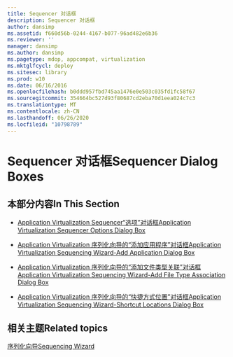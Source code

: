 ```yaml
---
title: Sequencer 对话框
description: Sequencer 对话框
author: dansimp
ms.assetid: f660d56b-0244-4167-b077-96ad482e6b36
ms.reviewer: ''
manager: dansimp
ms.author: dansimp
ms.pagetype: mdop, appcompat, virtualization
ms.mktglfcycl: deploy
ms.sitesec: library
ms.prod: w10
ms.date: 06/16/2016
ms.openlocfilehash: b0ddd957fbd745aa1476e0e503c035fd1fc58f67
ms.sourcegitcommit: 354664bc527d93f80687cd2eba70d1eea024c7c3
ms.translationtype: MT
ms.contentlocale: zh-CN
ms.lasthandoff: 06/26/2020
ms.locfileid: "10798789"
---
```

# <span data-ttu-id="19147-103">Sequencer 对话框</span><span class="sxs-lookup"><span data-stu-id="19147-103">Sequencer Dialog Boxes</span></span>


## <span data-ttu-id="19147-104">本部分内容</span><span class="sxs-lookup"><span data-stu-id="19147-104">In This Section</span></span>


-   [<span data-ttu-id="19147-105">Application Virtualization Sequencer“选项”对话框</span><span class="sxs-lookup"><span data-stu-id="19147-105">Application Virtualization Sequencer Options Dialog Box</span></span>](application-virtualization-sequencer-options-dialog-box.md)

-   [<span data-ttu-id="19147-106">Application Virtualization 序列化向导的“添加应用程序”对话框</span><span class="sxs-lookup"><span data-stu-id="19147-106">Application Virtualization Sequencing Wizard-Add Application Dialog Box</span></span>](application-virtualization-sequencing-wizard-add-application-dialog-box.md)

-   [<span data-ttu-id="19147-107">Application Virtualization 序列化向导的“添加文件类型关联”对话框</span><span class="sxs-lookup"><span data-stu-id="19147-107">Application Virtualization Sequencing Wizard-Add File Type Association Dialog Box</span></span>](application-virtualization-sequencing-wizard-add-file-type-association-dialog-box.md)

-   [<span data-ttu-id="19147-108">Application Virtualization 序列化向导的“快捷方式位置”对话框</span><span class="sxs-lookup"><span data-stu-id="19147-108">Application Virtualization Sequencing Wizard-Shortcut Locations Dialog Box</span></span>](application-virtualization-sequencing-wizard-shortcut-locations-dialog-box.md)

## <span data-ttu-id="19147-109">相关主题</span><span class="sxs-lookup"><span data-stu-id="19147-109">Related topics</span></span>


[<span data-ttu-id="19147-110">序列化向导</span><span class="sxs-lookup"><span data-stu-id="19147-110">Sequencing Wizard</span></span>](sequencing-wizard.md)

 

 





